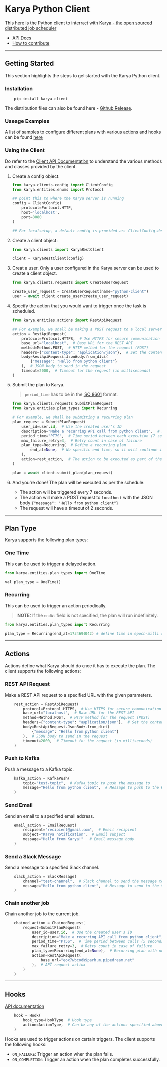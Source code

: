 # Karya Python Client

This here is the Python client to interract with [Karya - the open sourced distributed job scheduler](https://github.com/Saumya-Bhatt/karya)

- [API Docs](https://saumya-bhatt.github.io/karya-python-client)
- [How to contribute](./.github/CONTRIBUTING.md)

---

## Getting Started

This section highlights the steps to get started with the Karya Python client.

### Installation

```shell
    pip install karya-client
```

The distribution files can also be found here - [Github Release](https://github.com/Saumya-Bhatt/karya-python-client/releases).

### Useage Examples

A list of samples to configure different plans with various actions and hooks can be found [here](https://saumya-bhatt.github.io/karya-python-client/#usage-examples)

### Using the Client

Do refer to the [Client API Documentation](https://saumya-bhatt.github.io/karya-python-client/#module-karya.commons.client) to understand the various methods and classes provided by the client.

1. Create a config object:

   ```python
   from karya.clients.config import ClientConfig
   from karya.entities.enums import Protocol

   ## point this to where the Karya server is running
   config = ClientConfig(
       protocol=Portocol.HTTP,
       host='localhost',
       port=8080
   )

   ## For localsetup, a default config is provided as: ClientConfig.dev()
   ```

2. Create a client object:

   ```python
   from karya.clients import KaryaRestClient

   client = KaryaRestClient(config)
   ```

3. Creat a user. Only a user configured in the Karya server can be used to create a client object.

   ```python
   from karya.clients.requests import CreateUserRequest

   create_user_request = CreateUserRequest(name="python-client")
   user = await client.create_user(create_user_request)
   ```

4. Specify the action that you would want to trigger once the task is scheduled.

   ```python
   from karya.entities.actions import RestApiRequest

   ## For example, we shall be making a POST request to a local server
   action = RestApiRequest(
       protocol=Protocol.HTTPS,  # Use HTTPS for secure communication
       base_url="localhost",  # Base URL for the REST API
       method=Method.POST,  # HTTP method for the request (POST)
       headers={"content-type": "application/json"},  # Set the content type to JSON
       body=RestApiRequest.JsonBody.from_dict(
           {"message": "Hello from python client"}
       ),  # JSON body to send in the request
       timeout=2000,  # Timeout for the request (in milliseconds)
   )
   ```

5. Submit the plan to Karya.

   > `period_time` has to be in the [ISO 8601](https://en.wikipedia.org/wiki/ISO_8601#Durations) format.

   ```python
   from karya.clients.requests SubmitPlanRequest
   from karya.entities.plan_types import Recurring

   # For example, we shall be submitting a recurring plan
   plan_request = SubmitPlanRequest(
       user_id=user.id,  # Use the created user's ID
       description="Make a recurring API call from python client",  # Description of the plan
       period_time="PT7S",  # Time period between each execution (7 seconds)
       max_failure_retry=3,  # Retry count in case of failure
       plan_type=Recurring(  # Define a recurring plan
           end_at=None,  # No specific end time, so it will continue indefinitely
       ),
       action=rest_action,  # The action to be executed as part of the plan (REST API call)
   )

   plan = await client.submit_plan(plan_request)
   ```

6. And you're done! The plan will be executed as per the schedule:

   - The action will be triggered every 7 seconds.
   - The action will make a POST request to `localhost` with the JSON body `{"message": "Hello from python client"}`
   - The request will have a timeout of 2 seconds.

---

## Plan Type

Karya supports the following plan types:

### One Time

This can be used to trigger a delayed action.

```python
from karya.entities.plan_types import OneTime

val plan_type = OneTime()
```

### Recurring

This can be used to trigger an action periodically.

> **NOTE:** If the `endAt` field is not specified, the plan will run indefinitely.

```python
from karya.entities.plan_types import Recurring

plan_type = Recurring(end_at=1734694042) # define time in epoch-milli second
```

---

## Actions

Actions define what Karya should do once it has to execute the plan. The client supports the following actions:

### REST API Request

Make a REST API request to a specified URL with the given parameters.

```python
    rest_action = RestApiRequest(
        protocol=Protocol.HTTPS,  # Use HTTPS for secure communication
        base_url="localhost",  # Base URL for the REST API
        method=Method.POST,  # HTTP method for the request (POST)
        headers={"content-type": "application/json"},  # Set the content type to JSON
        body=RestApiRequest.JsonBody.from_dict(
            {"message": "Hello from python client"}
        ),  # JSON body to send in the request
        timeout=2000,  # Timeout for the request (in milliseconds)
    )
```

### Push to Kafka

Push a message to a Kafka topic.

```python
    kafka_action = KafkaPush(
        topic="test-topic",  # Kafka topic to push the message to
        message="Hello from python client",  # Message to push to the Kafka topic
    )
```

### Send Email

Send an email to a specified email address.

```python
    email_action = EmailRequest(
        recipient="recipient@gmail.com",  # Email recipient
        subject="Karya notification",  # Email subject
        message="Hello from Karya!",  # Email message body
    )
```

### Send a Slack Message

Send a message to a specified Slack channel.

```python
    slack_action = SlackMessage(
        channel="test-channel",  # Slack channel to send the message to
        message="Hello from python client",  # Message to send to the Slack channel
    )
```

### Chain another job

Chain another job to the current job.

```python
    chained_action = ChainedRequest(
        request=SubmitPlanRequest(
            user_id=user.id,  # Use the created user's ID
            description="Make a recurring API call from python client",  # Plan description
            period_time="PT5S",  # Time period between calls (5 seconds)
            max_failure_retry=3,  # Retry count in case of failure
            plan_type=Recurring(end_at=None),  # Recurring plan with no end time
            action=RestApiRequest(
                base_url="eox7wbcodh9parh.m.pipedream.net"
            ),  # API request action
        )
    )
```

---

## Hooks

[API documentation](https://saumya-bhatt.github.io/karya-python-client/index.html#module-karya.commons.entities.models.Hook)

```python
    hook = Hook(
        hook_type=HookType  # Hook type
        action=ActionType,  # Can be any of the actions specified above
    )
```

Hooks are used to trigger actions on certain triggers. The client supports the following hooks:

- `ON_FAILURE`: Trigger an action when the plan fails.
- `ON_COMPLETION`: Trigger an action when the plan completes successfully.
